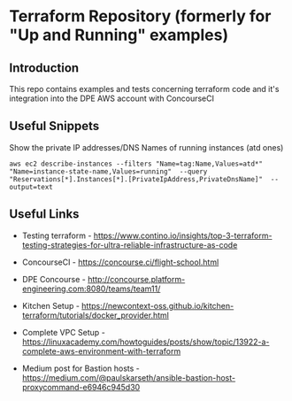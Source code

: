 # Terraform Repository (formerly for "Up and Running" examples)

## Introduction
This repo contains examples and tests concerning terraform code and it's integration into the DPE AWS account with ConcourseCI

## Useful Snippets
Show the private IP addresses/DNS Names of running instances (atd ones)  

```aws ec2 describe-instances --filters "Name=tag:Name,Values=atd*" "Name=instance-state-name,Values=running"  --query "Reservations[*].Instances[*].[PrivateIpAddress,PrivateDnsName]"  --output=text```

## Useful Links

* Testing terraform - https://www.contino.io/insights/top-3-terraform-testing-strategies-for-ultra-reliable-infrastructure-as-code

* ConcourseCI - https://concourse.ci/flight-school.html

* DPE Concourse - http://concourse.platform-engineering.com:8080/teams/team11/

* Kitchen Setup - https://newcontext-oss.github.io/kitchen-terraform/tutorials/docker_provider.html

* Complete VPC Setup - https://linuxacademy.com/howtoguides/posts/show/topic/13922-a-complete-aws-environment-with-terraform

* Medium post for Bastion hosts - https://medium.com/@paulskarseth/ansible-bastion-host-proxycommand-e6946c945d30